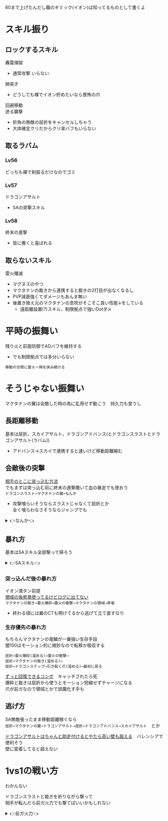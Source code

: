 60まで上げたんだし職のギミック(イオン)は知ってるものとして書くよ

# スキル振り
## ロックするスキル
轟雷煉獄  
   - 通常攻撃 いらない  
  
肺突き  
   - どうしても裸でイオン貯めたいなら畏怖の爪

回避移動  
迸る襲撃
   - 折角の無敵の屈折をキャンセルしちゃう
   - 大体確定クリだからクリ率バフもいらない

## 取るラバム
### Lv56
どっちも裸で剣振るだけなのでゴミ
### Lv57
ドラゴンアサルト
   - SAの突撃スキル
### Lv58
終末の進撃
   - 皆に撒くと喜ばれる

## 取らないスキル
雷火殲滅
 - マグヌスのやつ
 - マクタナンの裁きから連携すると裁きの2打目が出なくなるし
 - PVP減衰強くてダメージもあんま無い
 - 後置き換え元のマクタナンの息吹がそこそこ良い性能↓をしている
   - 遠距離設置(?)スキル，制限拠点で強いDotダメ

# 平時の振舞い
残り火と前面防御でADバフを維持する
 - でも制限拠点では多分いらない

`移動の合間に雷火一掃を挟み続ける`

# そうじゃない振舞い
マクタナンの翼は会敵した時の為に乱用せず動こう　持久力も食うし

## 長距離移動
基本は屈折，スカイアサルト，ドラゴンアドバンス(とドラゴンスラストとドラゴンアサルト(ラバム))
 - アドバンス→スカイで連携すると速いけど移動距離縮む

## 会敵後の突撃
[相手のとこに突っ込む方法](https://user-images.githubusercontent.com/125969579/220397245-ea485f71-1ec7-4537-bce5-afe9b19a80f9.mp4)  
でもまずは突っ込む前に終末の進撃撒いて血の暴走でも使おう  
`ドラゴンスラスト→マクタナンの翼→なんか`
 - 攻撃喰らいそうならスラストじゃなくて屈折とか  
 全く喰らわなさそうならジャンプでも

<details>
<summary>👉なんか👈</summary>
   
マクタナンの爪
 - 連携が妙にシビアでCCもない　SAはある

スカイアサルト
 - 連携遅れてもすぐに出てSAと硬直付き

ドラゴンスラスト
 - 突きがノックダウンだけど前ガなのでオーバーランすると背中を刺される

ドラゴンアサルト
 - スロットから連打していればSAで繋がる
 - CCないけど移動距離は長い

スカイでいいんじゃない
</details>

## 暴れ方
基本はSAスキル全部撃って帰ろう
<details>
<summary>👉SAスキル👈</summary>
   
マクタナンの裁き
 - 起点にもなる

雷火爆砕
 - 連携の雷火の衝撃も忘れず撃とう

マクタナンの領域
 - 上二つから連携すると予備動作が無くなる

昇竜
 - 領域から連携すると予備動作が無くなる
 - 追加攻撃が難しい，すぐ爪が出ちゃう　剣引っこ抜いたら屈折を入力しておこう

</details>

### 突っ込んだ後の暴れ方
イオン満タン前提  
[領域の後昇竜使ってるけどログに出てない](https://user-images.githubusercontent.com/125969579/220397557-86c769a5-2186-4bfb-9d6b-d1453060542e.mp4)  
`マクタナンの裁き→雷火爆砕→雷火の衝撃→マクタナンの領域→昇竜`
 - 終わる頃には翼のCTも明けてるから逃げて立て直すなり

### 生存優先の暴れ方
もちろんマクタナンの竜鱗が一番強い生存手段  
闇100はモーション的に微妙なので転移か吸収する

```
屈折→雷火爆砕(溜める)→雷火の衝撃→
屈折→マクタナンの裁き(溜める)→
屈折→ドラゴンステップ→引き裂く爪(溜める)→最初に戻る
```
[ずっと回復できるコンボ](https://user-images.githubusercontent.com/125969579/220398501-6717e894-72bf-4bb1-9605-7422fedd0625.mp4)　キャッチされたら死  
爆砕と裁きは屈折から使うとモーション短縮せずチャージになる  
爪が前ガなので領域とかで誤魔化す手も

## 逃げ方
SA無敵張ったまま移動距離稼ぐなら  
`屈折→マクタナンの翼→ドラゴンアサルト→屈折→ドラゴンアドバンス→スカイアサルト`　とか  

[ドラゴンアサルトはちゃんと助走付けるとやたら高い壁も超える](https://user-images.githubusercontent.com/125969579/220340738-83500827-2251-4231-9ff2-7040e61a9016.mp4)　バレンシアで便利そう  
壁に密着してると超えない

# 1vs1の戦い方
わかんない

ドラゴンスラストと裁きを祈りながら撃って  
相手が転んだら前ガ火力でも撃てばいいかもしれない
<details>
<summary>👉前ガ火力👈</summary>
   
業火の斬撃
 - 高火力だけど前ガ
 - 引き裂く爪と大体一緒

引き裂く爪
 - 高火力だけど前ガ
 - 業火の斬撃と大体一緒
   
</details>
